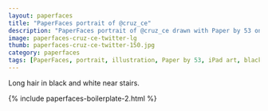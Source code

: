 ```yaml
---
layout: paperfaces
title: "PaperFaces portrait of @cruz_ce"
description: "PaperFaces portrait of @cruz_ce drawn with Paper by 53 on an iPad."
image: paperfaces-cruz-ce-twitter-lg
thumb: paperfaces-cruz-ce-twitter-150.jpg
category: paperfaces
tags: [PaperFaces, portrait, illustration, Paper by 53, iPad art, black and white, hair]
---
```


Long hair in black and white near stairs.

{% include paperfaces-boilerplate-2.html %}
